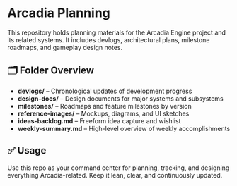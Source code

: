 # Arcadia Planning

This repository holds planning materials for the Arcadia Engine project and its related systems. It includes devlogs, architectural plans, milestone roadmaps, and gameplay design notes.

## 🗂 Folder Overview

- **devlogs/** – Chronological updates of development progress
- **design-docs/** – Design documents for major systems and subsystems
- **milestones/** – Roadmaps and feature milestones by version
- **reference-images/** – Mockups, diagrams, and UI sketches
- **ideas-backlog.md** – Freeform idea capture and wishlist
- **weekly-summary.md** – High-level overview of weekly accomplishments

## ✅ Usage

Use this repo as your command center for planning, tracking, and designing everything Arcadia-related. Keep it lean, clear, and continuously updated.
